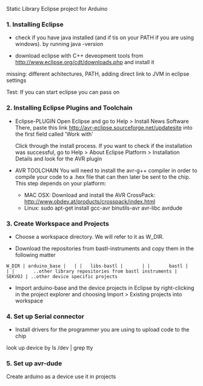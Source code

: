 Static Library Eclipse project for Arduino


### 1. Installing Eclipse

* check if you have java installed (and if tis on your PATH if you are using windows).
  by running java -version

* download eclipse with C++ deveopment tools  from
  http://www.eclipse.org/cdt/downloads.php
  and install it

missing: different achitectures, PATH, adding direct link to JVM in eclipse settings

Test: If you can start eclipse you can pass on


### 2. Installing Eclipse Plugins and Toolchain

* Eclipse-PLUGIN
  Open Eclipse and go to
    Help > Install News Software
  There, paste this link
    http://avr-eclipse.sourceforge.net/updatesite
  into the first field called 'Work with'

  Click through the install process.
  If you want to check if the installation was successful, go to
    Help > About Eclipse Platform > Installation Details
  and look for the AVR plugin

* AVR TOOLCHAIN
  You will need to install the avr-g++ compiler in order to compile your code to a .hex file that can then later be sent to the chip.
  This step depends on your platform:
  - MAC OSX: Download and install the AVR CrossPack: http://www.obdev.at/products/crosspack/index.html
  - Linux: sudo apt-get install gcc-avr binutils-avr avr-libc avrdude




### 3. Create Workspace and Projects

* Choose a workspace directory. We will refer to it as W_DIR.

* Download the repositories from bastl-instruments and copy them in the following matter

 `W_DIR
    |
    arduino_base
    |   |
    |   libs-bastl
    |       |
    |	    bastl
    |       |
    |       ..other library repositories from bastl instruments
    | 
    SEKVOJ
    |
    ..other device specific projects`

* Import arduino-base and the device projects in Eclipse by right-clicking in the project explorer and choosing
    Import > Existing projects into workspace

### 4. Set up Serial connector

* Install drivers for the programmer you are using to upload code to the chip
  
look up device by
  ls /dev | grep tty

### 5. Set up avr-dude

Create arduino as a device
use it in projects
